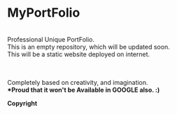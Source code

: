# MyPortFolio
<br> Professional Unique PortFolio.
<br>This is an empty repository, which will be updated soon.
<br>This will be a static website deployed on internet.

<br><br> Completely based on creativity, and imagination.
<br><b>*Proud that it won't be Available in GOOGLE also. :)</b>

<b><b>Copyright</b></b>
